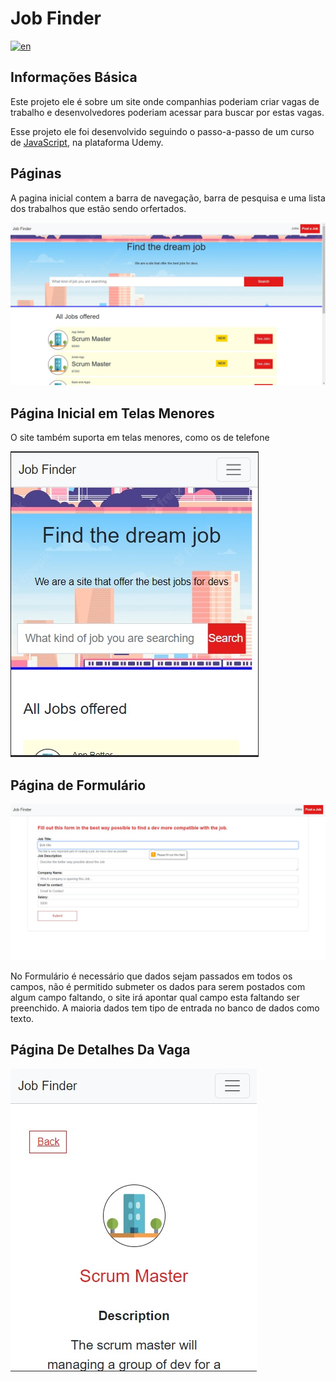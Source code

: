 # Job Finder
[![en](https://img.shields.io/badge/lang-en-red.svg)](https://github.com/pablorenato1/jobfinder/blob/main/README.md)
## Informações Básica
  <p>Este projeto ele é sobre um site onde companhias poderiam criar vagas de trabalho e desenvolvedores poderiam acessar para buscar por estas vagas.</p> 
  <p>Esse projeto ele foi desenvolvido seguindo o passo-a-passo de um curso de <a href="https://www.udemy.com/course/javascript-do-basico-ao-avancado-com-node-e-projetos/">JavaScript</a>, na plataforma Udemy.</p>

  ## Páginas

  <div>
    <p>
      A pagina inicial contem a barra de navegação, barra de pesquisa e uma lista dos trabalhos que estão sendo orfertados.
    </p>
    <img src="./public/img/JobFinderHomePage.jpg" alt="Pagina inicial">
    <h2>Página Inicial em Telas Menores</h2>
    <p>O site também suporta em telas menores, como os de telefone</p>
    <img src="./public/img/JobFinderHomePagePhone.jpg" alt="Pagina inicial no telefone">
    <h2>Página de Formulário</h2>
    <img src="./public/img/JobFinderFormPage.jpg" alt="Pagina de criação de vagas">
    <p>No Formulário é necessário que dados sejam passados em todos os campos, não é permitido submeter os dados para serem postados com algum campo faltando, o site irá apontar qual campo esta faltando ser preenchido.
    A maioria dados tem tipo de entrada no banco de dados como texto.
    </p>
    <h2>Página De Detalhes Da Vaga</h2>
    <img src="./public/img/JobFinderJobDetails.jpg" alt="Detalhes da Vaga">
    
  </div>